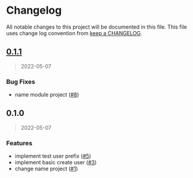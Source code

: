 # Changelog

All notable changes to this project will be documented in this file. This file uses change log convention from [keep a CHANGELOG](http://keepachangelog.com/en/0.3.0/).

<a name="0.1.1"></a>

## [0.1.1](https://github.com/hadenlabs/terraform-aws-iam-system-user/compare/0.1.0...0.1.1)

> 2022-05-07

### Bug Fixes

- name module project ([#8](https://github.com/hadenlabs/terraform-aws-iam-system-user/issues/8))

<a name="0.1.0"></a>

## 0.1.0

> 2022-05-07

### Features

- implement test user prefix ([#5](https://github.com/hadenlabs/terraform-aws-iam-system-user/issues/5))
- implement basic create user ([#3](https://github.com/hadenlabs/terraform-aws-iam-system-user/issues/3))
- change name project ([#1](https://github.com/hadenlabs/terraform-aws-iam-system-user/issues/1))
